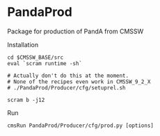 # PandaProd
Package for production of PandA from CMSSW

Installation

    cd $CMSSW_BASE/src
    eval `scram runtime -sh`

    # Actually don't do this at the moment.
    # None of the recipes even work in CMSSW_9_2_X
    # ./PandaProd/Producer/cfg/setuprel.sh

    scram b -j12

Run

    cmsRun PandaProd/Producer/cfg/prod.py [options]
